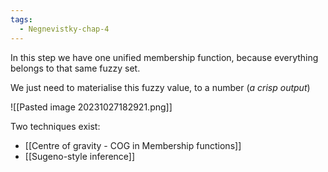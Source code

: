 ```yaml
---
tags:
  - Negnevistky-chap-4
---
```

In this step we have one unified membership function, because everything belongs to that same fuzzy set.

We just need to materialise this fuzzy value, to a number (*a crisp output*)

![[Pasted image 20231027182921.png]]

Two techniques exist:
- [[Centre of gravity - COG in Membership functions]]
- [[Sugeno-style inference]]